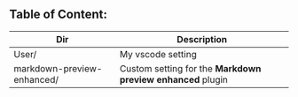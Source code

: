 ## Table of Content:

| Dir                        | Description                                                 |
| -------------------------- | ----------------------------------------------------------- |
| User/                      | My vscode setting                                           |
| markdown-preview-enhanced/ | Custom setting for the **Markdown preview enhanced** plugin |

 